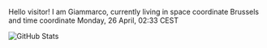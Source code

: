 Hello visitor! I am Giammarco, currently living in space coordinate Brussels and time coordinate Monday, 26 April, 02:33 CEST

![GitHub Stats](https://github-readme-stats.vercel.app/api?username=grcasanova)
